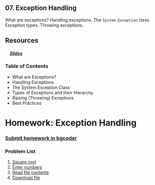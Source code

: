 ## 07. Exception Handling
What are exceptions? Handling exceptions. The `System.Exception` class. Exception types. Throwing exceptions.

## Resources

##### [<img src="https://raw.githubusercontent.com/TelerikAcademy/Common/master/icons/presentation.png" height="15" />Slides](https://rawgit.com/TelerikAcademy/CSharp-Part-2/master/Topics/07.%20Exception-Handling/slides/index.html)

### Table of Contents
- What are Exceptions?
- Handling Exceptions
- The System.Exception Class
- Types of Exceptions and their Hierarchy
- Raising (Throwing) Exceptions
- Best Practices

Homework: Exception Handling
============================

### [Submit homework in bgcoder](http://bgcoder.com/Contests/321/CSharp-Advanced-07-Exception-Handling)

### Problem List

1. [Square root](./SquareRoot)
1. [Enter numbers](./EnterNumbers)
1. [Read file contents](./ReadFileContents)
1. [Download file](./DownloadFile)
